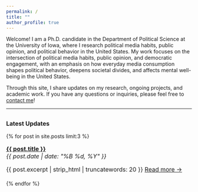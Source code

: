 ```yaml
---
permalink: /
title: ""
author_profile: true
---
```


Welcome! I am a Ph.D. candidate in the Department of Political Science at the University of Iowa, where I research political media habits, public opinion, and political behavior in the United States. My work focuses on the intersection of political media habits, public opinion, and democratic engagement, with an emphasis on how everyday media consumption shapes political behavior, deepens societal divides, and affects mental well-being in the United States.

Through this site, I share updates on my research, ongoing projects, and academic work. If you have any questions or inquiries, please feel free to [contact me](mailto:simal-gerot@uiowa.edu)!






<hr>

<div style="max-width: 700px; margin-top: 30px;">
  <h3 style="font-size: 1rem; margin-bottom: 1rem;">Latest Updates</h3>

  {% for post in site.posts limit:3 %}
    <div style="margin-bottom: 20px; font-size: 1rem;">
      <p style="margin-bottom: 4px;">
        <a href="{{ post.url }}" style="font-weight: bold;">{{ post.title }}</a><br>
        <span style="font-style: italic;">{{ post.date | date: "%B %d, %Y" }}</span>
      </p>
      <p style="margin-bottom: 5px;">
        {{ post.excerpt | strip_html | truncatewords: 20 }} 
        <a href="{{ post.url }}">Read more →</a>
      </p>
    </div>
  {% endfor %}
</div>
